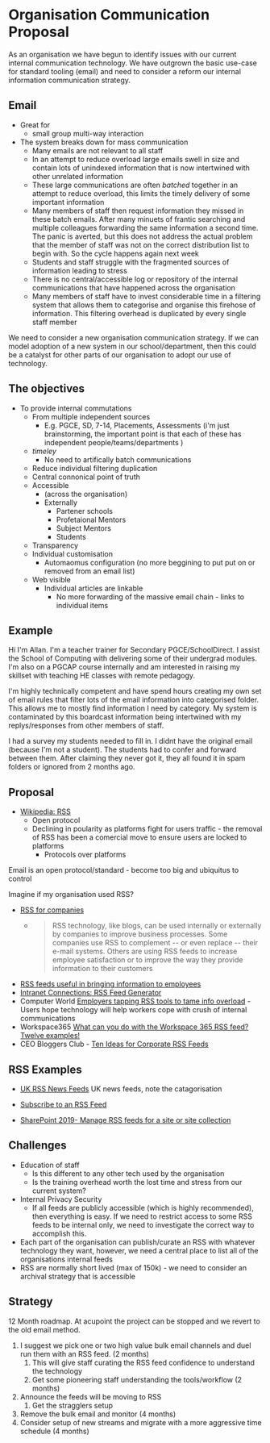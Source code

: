 Organisation Communication Proposal
===================================

As an organisation we have begun to identify issues with our current internal communication technology.
We have outgrown the basic use-case for standard tooling (email) and need to consider a reform our internal information communication strategy.

Email
-----

* Great for
    * small group multi-way interaction
* The system breaks down for mass communication
    * Many emails are not relevant to all staff
    * In an attempt to reduce overload large emails swell in size and contain lots of unindexed information that is now intertwined with other unrelated information
    * These large communications are often _batched_ together in an attempt to reduce overload, this limits the timely delivery of some important information
    * Many members of staff then request information they missed in these batch emails. After many minuets of frantic searching and multiple colleagues forwarding the same information a second time. The panic is averted, but this does not address the actual problem that the member of staff was not on the correct distribution list to begin with. So the cycle happens again next week
    * Students and staff struggle with the fragmented sources of information leading to stress
    * There is no central/accessible log or repository of the internal communications that have happened across the organisation
    * Many members of staff have to invest considerable time in a filtering system that allows them to categorise and organise this firehose of information. This filtering overhead is duplicated by every single staff member

We need to consider a new organisation communication strategy.
If we can model adoption of a new system in our school/department, then this could be a catalyst for other parts of our organisation to adopt our use of technology.


The objectives
--------------

* To provide internal commutations
    * From multiple independent sources
        * E.g. PGCE, SD, 7-14, Placements, Assessments (i'm just brainstorming, the important point is that each of these has independent people/teams/departments )
    * _timeley_
        * No need to artifically batch communications
    * Reduce individual filtering duplication
    * Central connonical point of truth
    * Accessible 
        * (across the organisation)
        * Externally
            * Partener schools
            * Profetaional Mentors
            * Subject Mentors
            * Students
    * Transparency
    * Individual customisation
        * Automaomus configuration (no more beggining to put put on or removed from an email list)
    * Web visible
        * Individual articles are linkable
            * No more forwarding of the massive email chain - links to individual items



Example
-------

Hi I'm Allan. I'm a teacher trainer for Secondary PGCE/SchoolDirect. I assist the School of Computing with delivering some of their undergrad modules. I'm also on a PGCAP course internally and am interested in raising my skillset with teaching HE classes with remote pedagogy.

I'm highly technically competent and have spend hours creating my own set of email rules that filter lots of the email information into categorised folder. This allows me to mostly find information I need by category. My system is contaminated by this boardcast information being intertwined with my replys/responses from other members of staff.

I had a survey my students needed to fill in. I didnt have the original email (because I'm not a student). The students had to confer and forward between them. After claiming they never got it, they all found it in spam folders or ignored from 2 months ago.

Proposal
--------

* [Wikipedia: RSS](https://en.wikipedia.org/wiki/RSS)
    * Open protocol
    * Declining in poularity as platforms fight for users traffic - the removal of RSS has been a comercial move to ensure users are locked to platforms
        * Protocols over platforms

Email is an open protocol/standard - become too big and ubiquitus to control

Imagine if my organisation used RSS?

* [RSS for companies](https://www.zdnet.com/article/rss-for-companies/)
    * > RSS technology, like blogs, can be used internally or externally by companies to improve business processes. Some companies use RSS to complement -- or even replace -- their e-mail systems. Others are using RSS feeds to increase employee satisfaction or to improve the way they provide information to their customers
* [RSS feeds useful in bringing information to employees](https://www.prweek.com/article/1259223/rss-feeds-useful-bringing-information-employees)
* [Intranet Connections: RSS Feed Generator](https://icthrive.com/blog/intranet-connections-rss-feed-generator/)
* Computer World [Employers tapping RSS tools to tame info overload](https://www.computerworld.com/article/2539813/employers-tapping-rss-tools-to-tame-info-overload.html) - Users hope technology will help workers cope with crush of internal communications
* Workspace365 [What can you do with the Workspace 365 RSS feed? Twelve examples!](https://workspace365.net/en/workspace-365-rss-feed-examples/)
* CEO Bloggers Club - [Ten Ideas for Corporate RSS Feeds](https://prplanet.typepad.com/ceobloggers/2005/03/ten_ideas_for_c.html)

RSS Examples
------------

* [UK RSS News Feeds](http://www.rssmix.com/uk-news-feeds) UK news feeds, note the catagorisation

* [Subscribe to an RSS Feed](https://support.microsoft.com/en-us/office/subscribe-to-an-rss-feed-73c6e717-7815-4594-98e5-81fa369e951c)
* [SharePoint 2019- Manage RSS feeds for a site or site collection](https://support.microsoft.com/en-us/office/manage-rss-feeds-for-a-site-or-site-collection-51d1b886-6425-40d0-8fe4-160b2b2d0c47)

Challenges
----------

* Education of staff
    * Is this different to any other tech used by the organisation
    * Is the training overhead worth the lost time and stress from our current system?
* Internal Privacy Security
    * If all feeds are publicly accessible (which is highly recommended), then everything is easy. If we need to restrict access to some RSS feeds to be internal only, we need to investigate the correct way to accomplish this.
* Each part of the organisation can publish/curate an RSS with whatever technology they want, however, we need a central place to list all of the organisations internal feeds
* RSS are normally short lived (max of 150k) - we need to consider an archival strategy that is accessible

Strategy
--------

12 Month roadmap. At acupoint the project can be stopped and we revert to the old email method.

1. I suggest we pick one or two high value bulk email channels and duel run them with an RSS feed. (2 months)
    1. This will give staff curating the RSS feed confidence to understand the technology
    2. Get some pioneering staff understanding the tools/workflow (2 months)
2. Announce the feeds will be moving to RSS
    1. Get the stragglers setup
3. Remove the bulk email and monitor (4 months)
4. Consider setup of new streams and migrate with a more aggressive time schedule (4 months)
